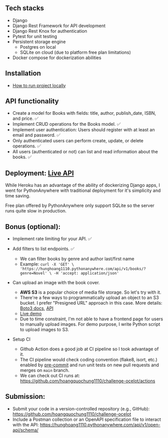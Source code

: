 ## Tech stacks
- Django
- Django Rest Framework for API development
- Django Rest Knox for authentication
- Pytest for unit testing
- Persistent storage engine
    * Postgres on local
    * SQLite on cloud (due to platform free plan limitations)
- Docker compose for dockerization abilities


## Installation
* [How to run project locally](INSTALL.md)

## API functionality

- Create a model for Books with fields: title, author, publish_date, ISBN, and price. ✅
- Implement CRUD operations for the Books model. ✅
- Implement user authentication: Users should register with at least an email and password. ✅
- Only authenticated users can perform create, update, or delete operations. ✅
- All users (authenticated or not) can list and read information about the books. ✅

## Deployment: [Live API](https://hunghoang1110.pythonanywhere.com/api/v1/open-api/ui/)
While Heroku has an advantage of the ability of dockerizing Django apps,
I went for PythonAnywhere with traditional deployment for it's simplicity and time saving.

Free plan offered by PythonAnywhere only support SQLite so the server runs quite slow in production.

## Bonus (optional):
- Implement rate limiting for your API. ✅
- Add filters to list endpoints. ✅
    * We can filter books by genre and author last/first name
    * Example: `curl -X 'GET' \
  'https://hunghoang1110.pythonanywhere.com/api/v1/books/?genre=Novel' \
  -H 'accept: application/json'`

- Can upload an image with the book cover.
    * **AWS S3** is a popular choice of media file storage. So let's try with it.
    * There're a few ways to programmatically upload an object to an S3 bucket. I prefer "Presigned URL" approach in this case. More details:  [Boto3 docs](https://boto3.amazonaws.com/v1/documentation/api/latest/guide/s3-presigned-urls.html), [API](https://hunghoang1110.pythonanywhere.com/api/v1/open-api/ui/#/media/media_s3_presigned_url_create)
    * [Live demo](https://hunghoang1110.pythonanywhere.com/books/list-book/)
    * Due to time constraint, I'm not able to have a frontend page for users to manually upload images. For demo purpose, I write Python script to upload images to S3.
- Setup CI
    * Github Action does a good job at CI pipeline so I took advantage of it.
    * The CI pipeline would check coding convention (flake8, isort, etc.) enabled by [pre-commit](https://github.com/pre-commit/pre-commit) and run unit tests on new pull requests and merges on `main` branch.
    * We can check out CI runs at: https://github.com/hoangquochung1110/challenge-ocelot/actions


## Submission:
- Submit your code in a version-controlled repository (e.g., GitHub): https://github.com/hoangquochung1110/challenge-ocelot
- Include a Postman collection or an OpenAPI specification file to interact with the API: https://hunghoang1110.pythonanywhere.com/api/v1/open-api/schema/
